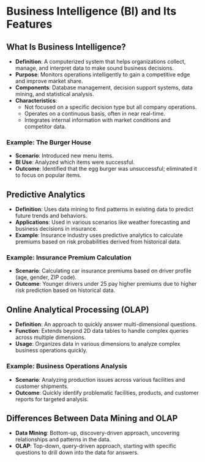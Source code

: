 # Business Intelligence (BI) and Its Features

## What Is Business Intelligence?

- **Definition**: A computerized system that helps organizations collect, manage, and interpret data to make sound business decisions.
- **Purpose**: Monitors operations intelligently to gain a competitive edge and improve market share.
- **Components**: Database management, decision support systems, data mining, and statistical analysis.
- **Characteristics**:
  - Not focused on a specific decision type but all company operations.
  - Operates on a continuous basis, often in near real-time.
  - Integrates internal information with market conditions and competitor data.

### Example: The Burger House
- **Scenario**: Introduced new menu items.
- **BI Use**: Analyzed which items were successful.
- **Outcome**: Identified that the egg burger was unsuccessful; eliminated it to focus on popular items.

## Predictive Analytics

- **Definition**: Uses data mining to find patterns in existing data to predict future trends and behaviors.
- **Applications**: Used in various scenarios like weather forecasting and business decisions in insurance.
- **Example**: Insurance industry uses predictive analytics to calculate premiums based on risk probabilities derived from historical data.

### Example: Insurance Premium Calculation
- **Scenario**: Calculating car insurance premiums based on driver profile (age, gender, ZIP code).
- **Outcome**: Younger drivers under 25 pay higher premiums due to higher risk prediction based on historical data.

## Online Analytical Processing (OLAP)

- **Definition**: An approach to quickly answer multi-dimensional questions.
- **Function**: Extends beyond 2D data tables to handle complex queries across multiple dimensions.
- **Usage**: Organizes data in various dimensions to analyze complex business operations quickly.

### Example: Business Operations Analysis
- **Scenario**: Analyzing production issues across various facilities and customer shipments.
- **Outcome**: Quickly identify problematic facilities, products, and customer reports for targeted analysis.

## Differences Between Data Mining and OLAP

- **Data Mining**: Bottom-up, discovery-driven approach, uncovering relationships and patterns in the data.
- **OLAP**: Top-down, query-driven approach, starting with specific questions to drill down into the data for answers.
